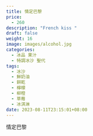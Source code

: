 ```yaml
---
title: 情定巴黎
price:
  - 260
description: "French kiss "
draft: false
weight: 16
image: images/alcohol.jpg
categories:
  - 冰品 果汁
  - 特調冰沙 聖代
tags:
  - 冰沙
  - 鮮奶油
  - 餅乾
  - 檸檬
  - 柳橙
  - 草莓
  - 冰淇淋
date: 2023-08-11T23:15:01+08:00
---
```

情定巴黎